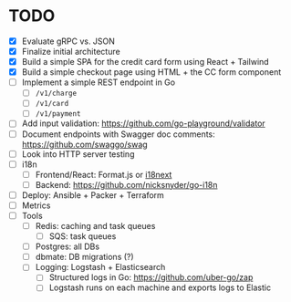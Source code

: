 # TODO

- [x] Evaluate gRPC vs. JSON
- [x] Finalize initial architecture
- [x] Build a simple SPA for the credit card form using React + Tailwind
- [x] Build a simple checkout page using HTML + the CC form component
- [ ] Implement a simple REST endpoint in Go
    - [ ] `/v1/charge`
    - [ ] `/v1/card`
    - [ ] `/v1/payment`
- [ ] Add input validation: https://github.com/go-playground/validator
- [ ] Document endpoints with Swagger doc comments: https://github.com/swaggo/swag
- [ ] Look into HTTP server testing
- [ ] i18n
  - [ ] Frontend/React: Format.js or [i18next](https://www.i18next.com/overview/getting-started)
  - [ ] Backend: https://github.com/nicksnyder/go-i18n
- [ ] Deploy: Ansible + Packer + Terraform
- [ ] Metrics
- [ ] Tools
    - [ ] Redis: caching and task queues
        - [ ] SQS: task queues
    - [ ] Postgres: all DBs
    - [ ] dbmate: DB migrations (?)
    - [ ] Logging: Logstash + Elasticsearch
        - [ ] Structured logs in Go: https://github.com/uber-go/zap
        - [ ] Logstash runs on each machine and exports logs to Elastic
